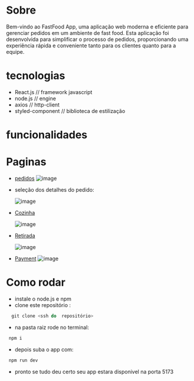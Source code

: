 # Sobre
Bem-vindo ao FastFood App, uma aplicação web moderna e eficiente para gerenciar pedidos em um ambiente de fast food. Esta aplicação foi desenvolvida para simplificar o processo de pedidos, proporcionando uma experiência rápida e conveniente tanto para os clientes quanto para a equipe.

# tecnologias
 - React.js //  framework javascript
 - node.js // engine
 - axios // http-client
 - styled-component //  biblioteca de estilização

# funcionalidades


 # Paginas 
 - [pedidos](https://fast-food-lovat.vercel.app/)
 ![image](https://github.com/m4arthu/FastFood/assets/102080715/1913a2b9-354e-4297-b476-c38c5f8be618)


 - seleção  dos  detalhes do  pedido:

   ![image](https://github.com/m4arthu/FastFood/assets/102080715/1b6fccda-ec3e-46e5-a415-a95c6ae58cdb)

 

 - [Cozinha](https://fast-food-lovat.vercel.app/cozinha)

   ![image](https://github.com/m4arthu/FastFood/assets/102080715/c48e39cc-692c-4905-a31d-00237eebec0d)


- [Retirada](https://fast-food-lovat.vercel.app/retirada)

  ![image](https://github.com/m4arthu/FastFood/assets/102080715/ebbaeaa3-dfdd-4bd6-90e1-c2356c50df5d)


- [Payment](https://fast-food-lovat.vercel.app/payment)
 ![image](https://github.com/m4arthu/FastFood/assets/102080715/b72dadfc-75d7-4577-8cf3-27b99dfc7c6e)



 # Como rodar 
  - instale o node.js e npm
  - clone este  repositório : 
  ```````powershell
    git clone <ssh do  repositório>
  ````````
  - na pasta raiz rode no terminal:
  ```````powershell
   npm i 
  ```````
  - depois suba o app com:
   ```````powershell
    npm run dev
  ````````
- pronto  se tudo  deu  certo  seu app  estara  disponivel na porta 5173


